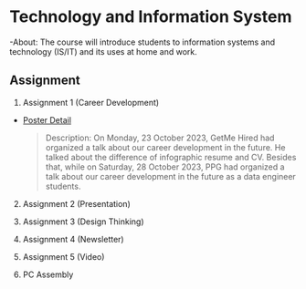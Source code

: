 # Technology and Information System
-About: The course will introduce students to information systems and technology (IS/IT) and its uses at home and work.

## **Assignment**
1) Assignment 1 (Career Development)
- [Poster Detail](https://github.com/cxchew/TIS/blob/main/image/Career%20Development%20(1).pdf)
  > Description:
  > On Monday, 23 October 2023, GetMe Hired had organized a talk about our career
development in the future. He talked about the difference of infographic resume and CV.
Besides that, while on Saturday, 28 October 2023, PPG had organized a talk about our career
development in the future as a data engineer students.
  

2) Assignment 2 (Presentation)

3) Assignment 3 (Design Thinking)

4) Assignment 4 (Newsletter)

5) Assignment 5 (Video)

6) PC Assembly
